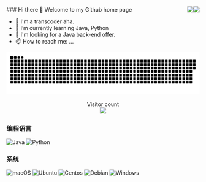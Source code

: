 <img align="right" src="https://github-readme-stats.vercel.app/api?username=YiJiuChow&show_icons=true&theme=tokyonight">

<img align="right" src="https://github-readme-stats.vercel.app/api/top-langs/?username=YiJiuChow&layout=compact&hide=html,css,less,scss&langs_count=8&theme=tokyonight&hide_title=true">
### Hi there 👋
Welcome to my Github home page

- 🔭 I'm a transcoder aha.
- 🌱 I’m currently learning Java, Python
- 🤔 I'm looking for a Java back-end offer.
- 📫 How to reach me: ...

<a href=#><img src="contributions.svg"></a>

<p align="center"> 
  Visitor count<br>
  <img src="https://profile-counter.glitch.me/yijiuchow/count.svg" />
</p>

### 编程语言

![Java](https://img.shields.io/static/v1?style=for-the-badge&message=Java&color=347e9c&logo=Java&logoColor=ffffff&label=)
![Python](https://img.shields.io/static/v1?style=for-the-badge&message=Python&color=336e9d&logo=Python&logoColor=ffffff&label=)

### 系统

![macOS](https://img.shields.io/static/v1?style=for-the-badge&message=macOS&color=000000&logo=macOS&logoColor=ffffff&label=) 
![Ubuntu](https://img.shields.io/static/v1?style=for-the-badge&message=Ubuntu&color=d64614&logo=Ubuntu&logoColor=ffffff&label=) 
![Centos](https://img.shields.io/static/v1?style=for-the-badge&message=Centos&color=A81D33&logo=Centos&logoColor=ffffff&label=) 
![Debian](https://img.shields.io/static/v1?style=for-the-badge&message=Debian&color=A81D33&logo=Debian&logoColor=ffffff&label=) 
![Windows](https://img.shields.io/static/v1?style=for-the-badge&message=Windows&color=339af0&logo=Windows&logoColor=ffffff&label=)

<!--**YiJiuChow/yijiuchow** is a ✨ _special_ ✨ repository because its `README.md` (this file) appears on your GitHub profile.-->
<!--- 🔭 I’m currently working on ...-->
<!--- 👯 I’m looking to collaborate on ...  - 💬 Ask me about ...  - 😄 Pronouns: ...  - ⚡ Fun fact: ...-->

